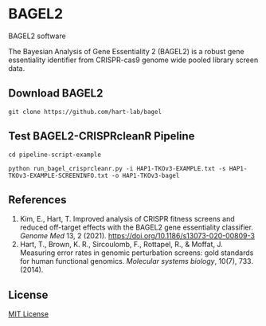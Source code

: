 # BAGEL2

BAGEL2 software

The Bayesian Analysis of Gene Essentiality 2 (BAGEL2) is a robust gene essentiality identifier from CRISPR-cas9 genome wide pooled library screen data.

## Download BAGEL2

```
git clone https://github.com/hart-lab/bagel
```

## Test BAGEL2-CRISPRcleanR Pipeline

```
cd pipeline-script-example
```

```
python run_bagel_crisprcleanr.py -i HAP1-TKOv3-EXAMPLE.txt -s HAP1-TKOv3-EXAMPLE-SCREENINFO.txt -o HAP1-TKOv3-bagel
```

## References
1. Kim, E., Hart, T. Improved analysis of CRISPR fitness screens and reduced off-target effects with the BAGEL2 gene essentiality classifier. *Genome Med* 13, 2 (2021). https://doi.org/10.1186/s13073-020-00809-3
2. Hart, T., Brown, K. R., Sircoulomb, F., Rottapel, R., & Moffat, J. Measuring error rates in genomic perturbation screens: gold standards for human functional genomics. *Molecular systems biology*, 10(7), 733. (2014).

## License

[MIT License](LICENSE)





